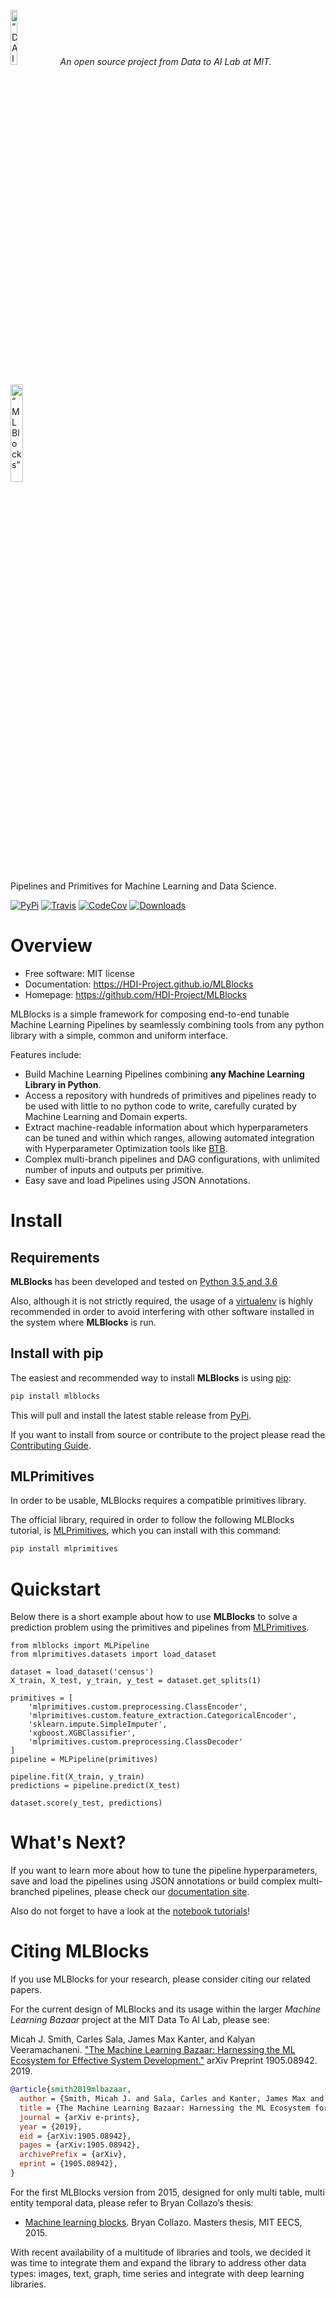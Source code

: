 <p align="left">
<img width=15% src="https://dai.lids.mit.edu/wp-content/uploads/2018/06/Logo_DAI_highres.png" alt=“DAI-Lab” />
<i>An open source project from Data to AI Lab at MIT.</i>
</p>

<p align="left">
<img width=20% src="https://dai.lids.mit.edu/wp-content/uploads/2018/06/mlblocks-icon.png" alt=“MLBlocks” />
</p>

<p align="left">
Pipelines and Primitives for Machine Learning and Data Science.
</p>

[![PyPi](https://img.shields.io/pypi/v/mlblocks.svg)](https://pypi.python.org/pypi/mlblocks)
[![Travis](https://travis-ci.org/HDI-Project/MLBlocks.svg?branch=master)](https://travis-ci.org/HDI-Project/MLBlocks)
[![CodeCov](https://codecov.io/gh/HDI-Project/MLBlocks/branch/master/graph/badge.svg)](https://codecov.io/gh/HDI-Project/MLBlocks)
[![Downloads](https://pepy.tech/badge/mlblocks)](https://pepy.tech/project/mlblocks)

# Overview

* Free software: MIT license
* Documentation: https://HDI-Project.github.io/MLBlocks
* Homepage: https://github.com/HDI-Project/MLBlocks

MLBlocks is a simple framework for composing end-to-end tunable Machine Learning Pipelines by
seamlessly combining tools from any python library with a simple, common and uniform interface.

Features include:

* Build Machine Learning Pipelines combining **any Machine Learning Library in Python**.
* Access a repository with hundreds of primitives and pipelines ready to be used with little to
  no python code to write, carefully curated by Machine Learning and Domain experts.
* Extract machine-readable information about which hyperparameters can be tuned and within
  which ranges, allowing automated integration with Hyperparameter Optimization tools like
  [BTB](https://github.com/HDI-Project/BTB).
* Complex multi-branch pipelines and DAG configurations, with unlimited number of inputs and
  outputs per primitive.
* Easy save and load Pipelines using JSON Annotations.

# Install

## Requirements

**MLBlocks** has been developed and tested on [Python 3.5 and 3.6](https://www.python.org/downloads/)

Also, although it is not strictly required, the usage of a
[virtualenv](https://virtualenv.pypa.io/en/latest/) is highly recommended in order to avoid
interfering with other software installed in the system where **MLBlocks** is run.

## Install with pip

The easiest and recommended way to install **MLBlocks** is using [pip](
https://pip.pypa.io/en/stable/):

```bash
pip install mlblocks
```

This will pull and install the latest stable release from [PyPi](https://pypi.org/).

If you want to install from source or contribute to the project please read the
[Contributing Guide](https://hdi-project.github.io/MLBlocks/contributing.html#get-started).

## MLPrimitives

In order to be usable, MLBlocks requires a compatible primitives library.

The official library, required in order to follow the following MLBlocks tutorial,
is [MLPrimitives](https://github.com/HDI-Project/MLPrimitives), which you can install
with this command:

```bash
pip install mlprimitives
```

# Quickstart

Below there is a short example about how to use **MLBlocks** to solve a prediction problem
using the primitives and pipelines from [MLPrimitives](https://github.com/HDI-Project/MLPrimitives).

```python3
from mlblocks import MLPipeline
from mlprimitives.datasets import load_dataset

dataset = load_dataset('census')
X_train, X_test, y_train, y_test = dataset.get_splits(1)

primitives = [
    'mlprimitives.custom.preprocessing.ClassEncoder',
    'mlprimitives.custom.feature_extraction.CategoricalEncoder',
    'sklearn.impute.SimpleImputer',
    'xgboost.XGBClassifier',
    'mlprimitives.custom.preprocessing.ClassDecoder'
]
pipeline = MLPipeline(primitives)

pipeline.fit(X_train, y_train)
predictions = pipeline.predict(X_test)

dataset.score(y_test, predictions)
```

# What's Next?

If you want to learn more about how to tune the pipeline hyperparameters, save and load
the pipelines using JSON annotations or build complex multi-branched pipelines, please
check our [documentation site](https://HDI-Project.github.io/MLBlocks).

Also do not forget to have a look at the [notebook tutorials](
https://github.com/D3-AI/GreenGuard/tree/master/examples/tutorials)!

# Citing MLBlocks

If you use MLBlocks for your research, please consider citing our related papers.

For the current design of MLBlocks and its usage within the larger *Machine Learning Bazaar* project at
the MIT Data To AI Lab, please see:

Micah J. Smith, Carles Sala, James Max Kanter, and Kalyan Veeramachaneni. ["The Machine Learning Bazaar:
Harnessing the ML Ecosystem for Effective System Development."](https://arxiv.org/abs/1905.08942) arXiv
Preprint 1905.08942. 2019.

``` bibtex
@article{smith2019mlbazaar,
  author = {Smith, Micah J. and Sala, Carles and Kanter, James Max and Veeramachaneni, Kalyan},
  title = {The Machine Learning Bazaar: Harnessing the ML Ecosystem for Effective System Development},
  journal = {arXiv e-prints},
  year = {2019},
  eid = {arXiv:1905.08942},
  pages = {arXiv:1905.08942},
  archivePrefix = {arXiv},
  eprint = {1905.08942},
}
```

For the first MLBlocks version from 2015, designed for only multi table, multi entity temporal data, please
refer to Bryan Collazo’s thesis:

* [Machine learning blocks](https://dai.lids.mit.edu/wp-content/uploads/2018/06/Mlblocks_Bryan.pdf).
  Bryan Collazo. Masters thesis, MIT EECS, 2015.

With recent availability of a multitude of libraries and tools, we decided it was time to integrate
them and expand the library to address other data types: images, text, graph, time series and
integrate with deep learning libraries.
